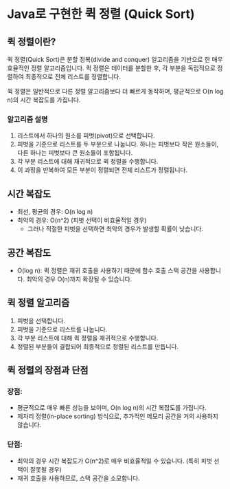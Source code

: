 # Java로 구현한 퀵 정렬 (Quick Sort)

## 퀵 정렬이란?

퀵 정렬(Quick Sort)은 분할 정복(divide and conquer) 알고리즘을 기반으로 한 매우 효율적인 정렬 알고리즘입니다. 퀵 정렬은 데이터를 분할한 후, 각 부분을 독립적으로 정렬하여 최종적으로 전체 리스트를 정렬합니다.

퀵 정렬은 일반적으로 다른 정렬 알고리즘보다 더 빠르게 동작하며, 평균적으로 O(n log n)의 시간 복잡도를 가집니다.

### 알고리즘 설명

1. 리스트에서 하나의 원소를 피벗(pivot)으로 선택합니다.
2. 피벗을 기준으로 리스트를 두 부분으로 나눕니다. 하나는 피벗보다 작은 원소들이, 다른 하나는 피벗보다 큰 원소들이 포함됩니다.
3. 각 부분 리스트에 대해 재귀적으로 퀵 정렬을 수행합니다.
4. 이 과정을 반복하여 모든 부분이 정렬되면 전체 리스트가 정렬됩니다.

## 시간 복잡도

- 최선, 평균의 경우: O(n log n)
- 최악의 경우: O(n^2) (피벗 선택이 비효율적일 경우)
  - 그러나 적절한 피벗을 선택하면 최악의 경우가 발생할 확률이 낮습니다.

## 공간 복잡도

- O(log n): 퀵 정렬은 재귀 호출을 사용하기 때문에 함수 호출 스택 공간을 사용합니다. 최악의 경우 O(n)까지 확장될 수 있습니다.

## 퀵 정렬 알고리즘

  1. 피벗을 선택합니다.
  2. 피벗을 기준으로 리스트를 나눕니다.
  3. 각 부분 리스트에 대해 퀵 정렬을 재귀적으로 수행합니다.
  4. 정렬된 부분들이 결합되어 최종적으로 정렬된 리스트를 만듭니다.

## 퀵 정렬의 장점과 단점

### 장점:
  - 평균적으로 매우 빠른 성능을 보이며, O(n log n)의 시간 복잡도를 가집니다.
  - 제자리 정렬(in-place sorting) 방식으로, 추가적인 메모리 공간을 거의 사용하지 않습니다.

### 단점:
  - 최악의 경우 시간 복잡도가 O(n^2)로 매우 비효율적일 수 있습니다. (특히 피벗 선택이 잘못될 경우)
  - 재귀 호출을 사용하므로, 스택 공간을 소모합니다.

